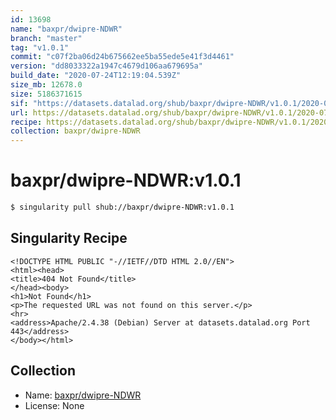 ```yaml
---
id: 13698
name: "baxpr/dwipre-NDWR"
branch: "master"
tag: "v1.0.1"
commit: "c07f2ba06d24b675662ee5ba55ede5e41f3d4461"
version: "dd8033322a1947c4679d106aa679695a"
build_date: "2020-07-24T12:19:04.539Z"
size_mb: 12678.0
size: 5186371615
sif: "https://datasets.datalad.org/shub/baxpr/dwipre-NDWR/v1.0.1/2020-07-24-c07f2ba0-dd803332/dd8033322a1947c4679d106aa679695a.sif"
url: https://datasets.datalad.org/shub/baxpr/dwipre-NDWR/v1.0.1/2020-07-24-c07f2ba0-dd803332/
recipe: https://datasets.datalad.org/shub/baxpr/dwipre-NDWR/v1.0.1/2020-07-24-c07f2ba0-dd803332/Singularity
collection: baxpr/dwipre-NDWR
---
```


# baxpr/dwipre-NDWR:v1.0.1

```bash
$ singularity pull shub://baxpr/dwipre-NDWR:v1.0.1
```

## Singularity Recipe

```singularity
<!DOCTYPE HTML PUBLIC "-//IETF//DTD HTML 2.0//EN">
<html><head>
<title>404 Not Found</title>
</head><body>
<h1>Not Found</h1>
<p>The requested URL was not found on this server.</p>
<hr>
<address>Apache/2.4.38 (Debian) Server at datasets.datalad.org Port 443</address>
</body></html>
```

## Collection

 - Name: [baxpr/dwipre-NDWR](https://github.com/baxpr/dwipre-NDWR)
 - License: None

